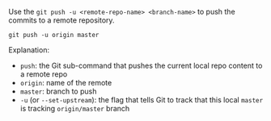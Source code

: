 Use the `git push -u <remote-repo-name> <branch-name>` to push the commits to a remote repository.
```bash{.no-line-numbers}
git push -u origin master
```
Explanation:

* `push`: the Git sub-command that pushes the current local repo content to a remote repo
* `origin`: name of the remote
* `master`: branch to push
* `-u` (or `--set-upstream`): the flag that tells Git to track that this local `master` is tracking `origin/master` branch
